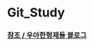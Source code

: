 # Git_Study


### [참조 / 우아한형제들 블로그](https://woowabros.github.io/experience/2017/10/30/baemin-mobile-git-branch-strategy.html)
